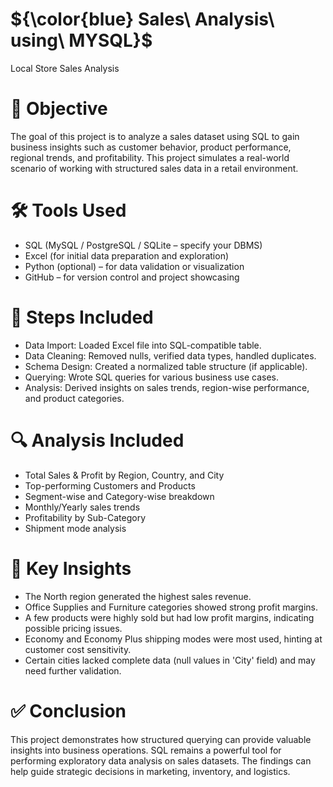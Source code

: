 
# ${\color{blue} Sales\ Analysis\ using\ MYSQL}$
Local Store Sales Analysis  
# 🏁 Objective
The goal of this project is to analyze a sales dataset using SQL to gain business insights such as customer behavior, product performance, regional trends, and profitability. This project simulates a real-world scenario of working with structured sales data in a retail environment.

# 🛠️ Tools Used
- SQL (MySQL / PostgreSQL / SQLite – specify your DBMS)
- Excel (for initial data preparation and exploration)
- Python (optional) – for data validation or visualization
- GitHub – for version control and project showcasing

# 🧩 Steps Included
- Data Import: Loaded Excel file into SQL-compatible table.
- Data Cleaning: Removed nulls, verified data types, handled duplicates.
- Schema Design: Created a normalized table structure (if applicable).
- Querying: Wrote SQL queries for various business use cases.
- Analysis: Derived insights on sales trends, region-wise performance, and product categories.

# 🔍 Analysis Included
- Total Sales & Profit by Region, Country, and City
- Top-performing Customers and Products
- Segment-wise and Category-wise breakdown
- Monthly/Yearly sales trends
- Profitability by Sub-Category
- Shipment mode analysis

# 📌 Key Insights
- The North region generated the highest sales revenue.
- Office Supplies and Furniture categories showed strong profit margins.
- A few products were highly sold but had low profit margins, indicating possible pricing issues.
- Economy and Economy Plus shipping modes were most used, hinting at customer cost sensitivity.
- Certain cities lacked complete data (null values in 'City' field) and may need further validation.

# ✅ Conclusion
This project demonstrates how structured querying can provide valuable insights into business operations. SQL remains a powerful tool for performing exploratory data analysis on sales datasets. The findings can help guide strategic decisions in marketing, inventory, and logistics.



